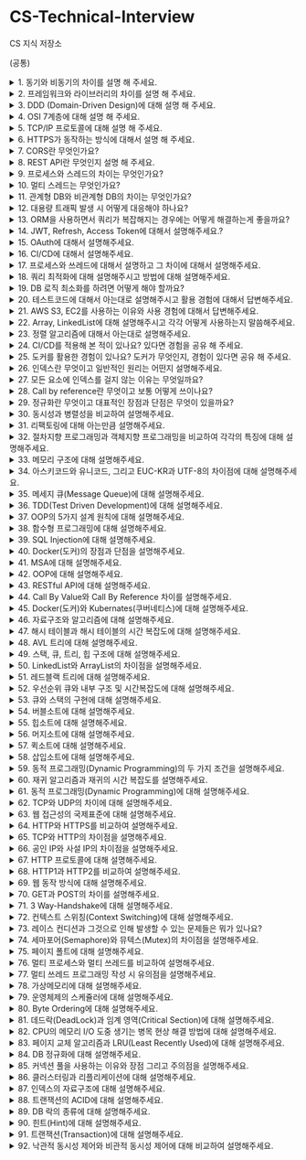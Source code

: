 # CS-Technical-Interview
CS 지식 저장소


(공통)

  <details>
    <summary>1. 동기와 비동기의 차이를 설명 해 주세요.</summary> 
    <br>
    <p>동기는 하나의 작업이 끝날 때까지 다른 작업을 시작하지 않고, 먼저 시작한 작업이 끝나면 새로운 작업을 시작하는 방식입니다. 작업이 직렬로 배치되어 실행되고, 작업 실행의 순서가 정해져 있는 것이 동기 방식입니다.</p>
    <p>비동기는 먼저 시작된 작업의 완료 여부와는 상관없이 새로운 작업을 시작하는 방식입니다. 작업이 병렬로 배치되어 실행되고, 작업의 순서가 확실하지 않아서 나중에 시작된 작업이 먼저 끝나는 경우도 발생합니다. 이와 같은 방식이 비동기 방식입니다.</p>
  </details>

  <details>
    <summary>2. 프레임워크와 라이브러리의 차이를 설명 해 주세요.</summary>
    <br>
    <p>프레임워크와 라이브러리의 주요 차이점은 제어의 흐름에 있습니다.</p>
    <p>프레임워크는 전체적인 프로그램의 흐름을 제어하는 구조나 틀입니다. 프레임워크가 정한 규칙과 구조 안에서 개발자는 필요한 부분을 채워 넣습니다. 예를 들어, 식당에서 메뉴를 선택할 수 있지만, 그 과정은 식당이 정한 흐름에 따릅니다.</p>
    <p>라이브러리는 일련의 함수나 메서드 모음이며, 개발자가 필요할 때 가져와서 사용합니다. 다시 말해, 개발자가 직접 제어합니다. 예를 들어, 책을 읽을 때 원하는 책을 직접 골라서 읽는 것과 같습니다.</p>
    <p>따라서, 라이브러리는 개발자가 선택하여 사용하는 도구이고, 프레임워크는 전체적인 틀과 규칙에 따라 개발을 진행하는 환경입니다.</p>
  </details>

  <details>
    <summary>3. DDD (Domain-Driven Design)에 대해 설명 해 주세요.</summary>
    <br>
    <p>Domain-Driven Design (DDD)은 복잡한 소프트웨어 프로젝트를 처리하기 위한 접근 방식으로, 비즈니스 도메인의 복잡성을 관리하고 반영하는 데 중점을 둡니다. DDD의 핵심은 소프트웨어의 구조와 언어가 그 비즈니스 도메인의 전문 용어와 밀접하게 일치해야 한다는 것입니다. 이 접근 방식을 통해 개발자와 비즈니스 전문가 간의 커뮤니케이션이 개선되고, 소프트웨어의 품질과 유지 보수성이 향상됩니다.

DDD는 크게 네 가지 기본 요소로 구성됩니다:

도메인 모델: 비즈니스 문제를 추상화한 모델로, 도메인의 핵심 개념과 관계를 표현합니다. 이 모델은 개발 과정 전반에 걸쳐 비즈니스 로직의 기반이 됩니다.

유비쿼터스 언어(Ubiquitous Language): 개발자와 비즈니스 전문가가 공유하는, 도메인 모델을 기반으로 한 언어입니다. 이 언어는 커뮤니케이션의 모호함을 줄이고, 모든 이해당사자가 동일한 용어를 사용하도록 보장합니다.

경계 컨텍스트(Bounded Context): 도메인이 서로 다른 모델을 가질 수 있는 명확한 경계를 정의합니다. 각 경계 컨텍스트 내에서는 유니크한 모델과 유비쿼터스 언어가 사용됩니다. 이를 통해 복잡성을 관리하고, 모델 간의 간섭을 최소화합니다.

도메인 로직의 패턴: DDD에서는 엔티티, 값 객체, 서비스, 리포지토리, 애그리게잇 등의 패턴을 사용하여 도메인 로직을 구조화하고 구현합니다. 이 패턴들은 도메인 모델을 효과적으로 설계하고 구현하는 데 도움을 줍니다.

DDD를 통해 개발팀은 비즈니스 요구 사항을 더 잘 이해하고, 유연하며 유지 보수가 용이한 소프트웨어를 개발할 수 있습니다.</p>
  </details>

  <details>
    <summary>4. OSI 7계층에 대해 설명 해 주세요.</summary>
    <br>
    <p>OSI 7계층 모델은 네트워크 통신에서 데이터가 전송되는 과정을 7개의 계층으로 나눈 것입니다. 각 계층은 특정 기능을 담당하며, 데이터가 상위 계층에서 하위 계층으로 내려가면서 필요한 헤더 정보가 추가되고, 받는 쪽에서는 이 과정이 역순으로 이루어지며 헤더를 해석합니다. 이 모델은 네트워크 문제를 진단하고 설계하는 데 유용합니다.

물리 계층(Physical Layer): 실제 전기적, 물리적 신호를 전송하는 계층입니다. 케이블, RJ45, 광섬유 등의 하드웨어가 여기에 해당합니다.

데이터 링크 계층(Data Link Layer): 네트워크에서 두 장치 간의 데이터 전송을 가능하게 하는 계층입니다. 이 계층은 MAC 주소를 사용하여 데이터의 오류 검출 및 재전송을 담당합니다. 이더넷, Wi-Fi가 여기에 속합니다.

네트워크 계층(Network Layer): 다른 네트워크로 데이터를 전송하는 기능을 담당합니다. 이 계층에서는 IP 주소를 사용하여 데이터를 목적지까지 라우팅합니다. 대표적으로 IP가 이에 해당합니다.

전송 계층(Transport Layer): 데이터의 전송을 관리하며, 통신을 위한 포트 번호를 사용합니다. TCP(신뢰성 있는 데이터 전송을 보장)와 UDP(더 빠르지만 신뢰성이 낮은 전송)가 이 계층에 속합니다.

세션 계층(Session Layer): 통신 세션을 관리하며, 데이터 교환의 시작과 끝을 담당합니다. 애플리케이션 간의 세션을 설정, 관리, 종료하는 역할을 합니다.

표현 계층(Presentation Layer): 데이터의 표현 형식(인코딩)을 담당합니다. 데이터 압축, 암호화, 변환 등을 처리하여 애플리케이션이 이해할 수 있는 형태로 변환합니다.

응용 계층(Application Layer): 최종 사용자와 직접적으로 상호작용하는 계층입니다. 웹 브라우저, 이메일 클라이언트 등 사용자가 사용하는 응용 프로그램이 여기에 속합니다.

이 계층적 접근 방식은 문제를 효율적으로 진단하고, 네트워크 기능을 분할하여 관리하기 용이하게 만듭니다.</p>
  </details>

  <details>
    <summary>5. TCP/IP 프로토콜에 대해 설명 해 주세요.</summary>
    <br>
    <p>TCP/IP(Transmission Control Protocol/Internet Protocol)는 인터넷상에서 데이터를 안전하게 전송하기 위한 표준 규약(프로토콜) 집합입니다. 이는 네트워크 통신의 주요 두 가지 기능을 담당합니다.

TCP(Transmission Control Protocol)는 데이터가 목적지에 안정적으로, 순서대로, 에러 없이 도달하도록 보장합니다. 데이터를 여러 패킷으로 나누어 전송하고, 수신측에서는 이를 다시 조립합니다. 전송 중 손실이나 오류가 발견되면, 해당 패킷은 재전송됩니다.

IP(Internet Protocol)는 데이터 패킷을 송신지에서 수신지로 올바르게 전달하기 위한 주소 지정과 라우팅(경로 결정)을 담당합니다. 각 기기는 고유한 IP 주소를 가지고 있어 인터넷 상에서 서로를 식별할 수 있습니다.

TCP/IP 모델은 데이터의 효율적이고 신뢰할 수 있는 전송을 보장하여, 인터넷의 기반이 되는 기술입니다.</p>
  </details>

  <details>
    <summary>6. HTTPS가 동작하는 방식에 대해서 설명 해 주세요.</summary>
    <br>
    <p>HTTPS는 웹 통신의 보안을 강화하기 위해 HTTP에 SSL/TLS 프로토콜을 결합한 것입니다. 이 프로토콜은 데이터의 안전한 전송을 보장하기 위해 데이터 암호화, 서버 인증, 데이터 무결성 보호 기능을 제공합니다. HTTPS의 주요 동작 방식은 다음과 같습니다:

연결 설정: 클라이언트(브라우저)와 서버 간의 연결 초기에 'SSL Handshake' 과정이 진행됩니다. 이 단계에서 클라이언트와 서버는 서로 통신에 사용할 암호화 방식을 협상합니다. 

서버 인증: 클라이언트는 서버로부터 받은 디지털 인증서를 검증하여 서버의 신뢰성을 확인합니다. 인증서에는 서버의 공개 키, 인증서 발급 기관(CA), 유효 기간 등이 포함되어 있습니다. 

키 교환: 서버와 클라이언트는 공개키 암호화를 사용하여 세션 키를 안전하게 교환합니다. 이 세션 키는 이후 세션 동안 데이터를 암호화하는 데 사용됩니다. 

데이터 전송: 세션 키를 사용하여 클라이언트와 서버 간에 전송되는 데이터는 모두 암호화됩니다. 이로써 데이터를 엿보거나 수정하는 중간자 공격으로부터 보호됩니다. 

연결 종료: 통신이 끝나면 세션 키는 폐기되며, 양측은 연결을 안전하게 종료합니다.

HTTPS는 웹 통신에서 중요한 보안 메커니즘을 제공하여 개인정보 보호와 데이터 보안을 강화합니다.


또는


HTTPS의 동작 방식은 크게 세 단계로 설명할 수 있습니다. 첫째, 클라이언트와 서버 사이의 보안 연결을 설정하기 위해 SSL 핸드셰이크 과정이 진행됩니다. 이 과정에서 서버는 자신의 인증서를 클라이언트에게 제공하고, 클라이언트는 이를 검증하여 서버의 신뢰성을 확인합니다. 둘째, 핸드셰이크를 통해 클라이언트와 서버는 데이터 암호화에 사용할 세션 키를 안전하게 교환합니다. 마지막으로, 이 세션 키를 사용하여 데이터를 암호화하고 전송함으로써 중간자 공격으로부터 정보를 보호합니다.</p>
  </details>

  <details>
    <summary>7. CORS란 무엇인가요?</summary>
    <br>
    <p>CORS는 Cross-Origin Resource Sharing의 약자로, 웹 애플리케이션에서 다른 도메인 간에 자원을 공유하기 위한 보안 메커니즘입니다. 웹 브라우저의 동일 출처 정책(Same-Origin Policy)으로 인해 다른 출처에서 데이터를 요청하는 경우 보안상의 이유로 차단됩니다. CORS는 이러한 보안 정책을 우회하고, 웹 애플리케이션 간에 안전하게 데이터를 교환할 수 있도록 해줍니다.</p>
  </details>

  <details>
    <summary>8. REST API란 무엇인지 설명 해 주세요.</summary>
    <br>
    <p>REST API는 Representational State Transfer Application Programming Interface의 약자로, 웹 서비스 간에 데이터를 교환하기 위한 아키텍처 스타일입니다. REST API는 HTTP 프로토콜을 사용하며, 리소스를 URI로 식별하고, 표준 HTTP 메서드(GET, POST, PUT, DELETE 등)를 통해 리소스를 조작합니다. 주요 특징은 무상태(stateless), 클라이언트-서버 구조, 캐시 가능성, 계층화 구조 등입니다. 이를 통해 다양한 시스템 간의 상호 운용성을 높이고, 확장성과 유지 보수성을 향상시킵니다.</p>
  </details>

  <details>
    <summary>9. 프로세스와 스레드의 차이는 무엇인가요?</summary>
    <br>
    <p>프로세스는 운영체제에서 독립적으로 실행되는 프로그램 단위로, 각기 별도의 메모리를 사용해 안정성이 높지만, 서로 통신하려면 복잡한 방법이 필요합니다. 반면, 스레드는 프로세스 내에서 실행되는 작은 작업 단위로, 같은 메모리를 공유해 빠르고 간단하게 통신할 수 있지만, 하나가 문제가 생기면 같은 프로세스 내 다른 스레드에도 영향을 줄 수 있습니다.</p>
  </details>

  <details>
    <summary>10. 멀티 스레드는 무엇인가요?</summary>
    <br>
    <p>멀티 스레드는 하나의 프로세스 내에서 여러 실행 흐름을 동시에 처리하는 기술입니다. 이를 통해 CPU 자원을 효율적으로 활용하고, 프로그램의 응답성을 향상시킬 수 있습니다. 예를 들어, 하나의 스레드가 파일을 읽는 동안 다른 스레드는 사용자 입력을 처리할 수 있습니다. 이를 통해 프로그램의 성능과 반응 속도를 높이는 것이 가능해집니다.

예를 들어, Java에서는 Thread 클래스를 확장하거나 Runnable 인터페이스를 구현하여 멀티 스레드를 쉽게 생성하고 관리할 수 있습니다.

멀티 스레딩을 사용하면 자원 공유 및 동기화 문제를 고려해야 하며, 적절한 동기화 메커니즘을 통해 데이터 무결성을 유지하는 것이 중요합니다.</p>
  </details>

  <details>
    <summary>11. 관계형 DB와 비관계형 DB의 차이는 무엇인가요?</summary>
    <br>
    <p></p>
  </details>

  <details>
    <summary>12. 대용량 트래픽 발생 시 어떻게 대응해야 하나요?</summary>
    <br>
    <p></p>
  </details>

  <details>
    <summary>13. ORM을 사용하면서 쿼리가 복잡해지는 경우에는 어떻게 해결하는게 좋을까요?</summary>
    <br>
    <p></p>
  </details>

  <details>
    <summary>14. JWT, Refresh, Access Token에 대해서 설명해주세요.?</summary>
    <br>
    <p></p>
  </details>

  <details>
    <summary>15. OAuth에 대해서 설명해주세요.</summary>
    <br>
    <p></p>
  </details>

  <details>
    <summary>16. CI/CD에 대해서 설명해주세요.</summary>
    <br>
    <p></p>
  </details>

  <details>
    <summary>17. 프로세스와 쓰레드에 대해서 설명하고 그 차이에 대해서 설명해주세요.</summary>
    <br>
    <p></p>
  </details>

  <details>
    <summary>18. 쿼리 최적화에 대해 설명해주시고 방법에 대해 설명해주세요.</summary>
    <br>
    <p></p>
  </details>

  <details>
    <summary>19. DB 로직 최소화를 하려면 어떻게 해야 할까요?</summary>
    <br>
    <p></p>
  </details>

  <details>
    <summary>20. 테스트코드에 대해서 아는대로 설명해주시고 활용 경험에 대해서 답변해주세요.</summary>
    <br>
    <p></p>
  </details>

  <details>
    <summary>21. AWS S3, EC2를 사용하는 이유와 사용 경험에 대해서 답변해주세요.</summary>
    <br>
    <p></p>
  </details>

  <details>
    <summary>22. Array, LinkedList에 대해 설명해주시고 각각 어떻게 사용하는지 말씀해주세요.</summary>
    <br>
    <p></p>
  </details>

  <details>
    <summary>23. 정렬 알고리즘에 대해서 아는대로 설명해주세요.</summary>
    <br>
    <p></p>
  </details>

  <details>
    <summary>24. CI/CD를 적용해 본 적이 있나요? 있다면 경험을 공유 해 주세요.</summary>
    <br>
    <p></p>
  </details>

  <details>
    <summary>25. 도커를 활용한 경험이 있나요? 도커가 무엇인지, 경험이 있다면 공유 해 주세요.</summary>
    <br>
    <p></p>
  </details>

  <details>
    <summary>26. 인덱스란 무엇이고 일반적인 원리는 어떤지 설명해주세요.</summary>
    <br>
    <p></p>
  </details>

  <details>
    <summary>27. 모든 요소에 인덱스를 걸지 않는 이유는 무엇일까요?</summary>
    <br>
    <p></p>
  </details>

  <details>
    <summary>28. Call by reference란 무엇이고 보통 어떻게 쓰이나요?</summary>
    <br>
    <p></p>
  </details>

  <details>
    <summary>29. 정규화란 무엇이고 대표적인 장점과 단점은 무엇이 있을까요?</summary>
    <br>
    <p></p>
  </details>

  <details>
    <summary>30. 동시성과 병렬성을 비교하여 설명해주세요.</summary>
    <br>
    <p></p>
  </details>

  <details>
    <summary>31. 리팩토링에 대해 아는만큼 설명해주세요.</summary>
    <br>
    <p></p>
  </details>

  <details>
    <summary>32. 절차지향 프로그래밍과 객체지향 프로그래밍을 비교하여 각각의 특징에 대해 설명해주세요.</summary>
    <br>
    <p></p>
  </details>

  <details>
    <summary>33. 메모리 구조에 대해 설명해주세요.</summary>
    <br>
    <p></p>
  </details>

  <details>
    <summary>34. 아스키코드와 유니코드, 그리고 EUC-KR과 UTF-8의 차이점에 대해 설명해주세요.</summary>
    <br>
    <p></p>
  </details>

  <details>
    <summary>35. 메세지 큐(Message Queue)에 대해 설명해주세요.</summary>
    <br>
    <p></p>
  </details>

  <details>
    <summary>36. TDD(Test Driven Development)에 대해 설명해주세요.</summary>
    <br>
    <p></p>
  </details>

  <details>
    <summary>37. OOP의 5가지 설계 원칙에 대해 설명해주세요.</summary>
    <br>
    <p></p>
  </details>

  <details>
    <summary>38. 함수형 프로그래밍에 대해 설명해주세요.</summary>
    <br>
    <p></p>
  </details>

  <details>
    <summary>39. SQL Injection에 대해 설명해주세요.</summary>
    <br>
    <p></p>
  </details>

  <details>
    <summary>40. Docker(도커)의 장점과 단점을 설명해주세요.</summary>
    <br>
    <p></p>
  </details>

  <details>
    <summary>41. MSA에 대해 설명해주세요.</summary>
    <br>
    <p></p>
  </details>

  <details>
    <summary>42. OOP에 대해 설명해주세요.</summary>
    <br>
    <p></p>
  </details>

  <details>
    <summary>43. RESTful API에 대해 설명해주세요.</summary>
    <br>
    <p></p>
  </details>

  <details>
    <summary>44. Call By Value와 Call By Reference 차이를 설명해주세요.</summary>
    <br>
    <p></p>
  </details>

  <details>
    <summary>45. Docker(도커)와 Kubernates(쿠버네티스)에 대해 설명해주세요.</summary>
    <br>
    <p></p>
  </details>

  <details>
    <summary>46. 자료구조와 알고리즘에 대해 설명해주세요.</summary>
    <br>
    <p></p>
  </details>

  <details>
    <summary>47. 해시 테이블과 해시 테이블의 시간 복잡도에 대해 설명해주세요.</summary>
    <br>
    <p></p>
  </details>

  <details>
    <summary>48. AVL 트리에 대해 설명해주세요.</summary>
    <br>
    <p></p>
  </details>

  <details>
    <summary>49. 스택, 큐, 트리, 힙 구조에 대해 설명해주세요.</summary>
    <br>
    <p></p>
  </details>

  <details>
    <summary>50. LinkedList와 ArrayList의 차이점을 설명해주세요.</summary>
    <br>
    <p></p>
  </details>

  <details>
    <summary>51. 레드블랙 트리에 대해 설명해주세요.</summary>
    <br>
    <p></p>
  </details>

  <details>
    <summary>52. 우선순위 큐와 내부 구조 및 시간복잡도에 대해 설명해주세요.</summary>
    <br>
    <p></p>
  </details>

  <details>
    <summary>53. 큐와 스택의 구현에 대해 설명해주세요.</summary>
    <br>
    <p></p>
  </details>

  <details>
    <summary>54. 버블소트에 대해 설명해주세요.</summary>
    <br>
    <p></p>
  </details>

  <details>
    <summary>55. 힙소트에 대해 설명해주세요.</summary>
    <br>
    <p></p>
  </details>

  <details>
    <summary>56. 머지소트에 대해 설명해주세요.</summary>
    <br>
    <p></p>
  </details>

  <details>
    <summary>57. 퀵소트에 대해 설명해주세요.</summary>
    <br>
    <p></p>
  </details>

  <details>
    <summary>58. 삽입소트에 대해 설명해주세요.</summary>
    <br>
    <p></p>
  </details>

  <details>
    <summary>59. 동적 프로그래밍(Dynamic Programming)의 두 가지 조건을 설명해주세요.</summary>
    <br>
    <p></p>
  </details>

  <details>
    <summary>60. 재귀 알고리즘과 재귀의 시간 복잡도를 설명해주세요.</summary>
    <br>
    <p></p>
  </details>

  <details>
    <summary>61. 동적 프로그래밍(Dynamic Programming)에 대해 설명해주세요.</summary>
    <br>
    <p></p>
  </details>

  <details>
    <summary>62. TCP와 UDP의 차이에 대해 설명해주세요.</summary>
    <br>
    <p></p>
  </details>

  <details>
    <summary>63. 웹 접근성의 국제표준에 대해 설명해주세요.</summary>
    <br>
    <p></p>
  </details>

  <details>
    <summary>64. HTTP와 HTTPS를 비교하여 설명해주세요.</summary>
    <br>
    <p></p>
  </details>

  <details>
    <summary>65. TCP와 HTTP의 차이점을 설명해주세요.</summary>
    <br>
    <p></p>
  </details>

  <details>
    <summary>66. 공인 IP와 사설 IP의 차이점을 설명해주세요.</summary>
    <br>
    <p></p>
  </details>

  <details>
    <summary>67. HTTP 프로토콜에 대해 설명해주세요.</summary>
    <br>
    <p></p>
  </details>

  <details>
    <summary>68. HTTP1과 HTTP2를 비교하여 설명해주세요.</summary>
    <br>
    <p></p>
  </details>

  <details>
    <summary>69. 웹 동작 방식에 대해 설명해주세요.</summary>
    <br>
    <p></p>
  </details>

  <details>
    <summary>70. GET과 POST의 차이를 설명해주세요.</summary>
    <br>
    <p></p>
  </details>

  <details>
    <summary>71. 3 Way-Handshake에 대해 설명해주세요.</summary>
    <br>
    <p></p>
  </details>

  <details>
    <summary>72. 컨텍스트 스위칭(Context Switching)에 대해 설명해주세요.</summary>
    <br>
    <p></p>
  </details>

  <details>
    <summary>73. 레이스 컨디션과 그것으로 인해 발생할 수 있는 문제들은 뭐가 있나요?</summary>
    <br>
    <p></p>
  </details>

  <details>
    <summary>74. 세마포어(Semaphore)와 뮤텍스(Mutex)의 차이점을 설명해주세요.</summary>
    <br>
    <p></p>
  </details>

  <details>
    <summary>75. 페이지 폴트에 대해 설명해주세요.</summary>
    <br>
    <p></p>
  </details>

  <details>
    <summary>76. 멀티 프로세스와 멀티 쓰레드를 비교하여 설명해주세요.</summary>
    <br>
    <p></p>
  </details>

  <details>
    <summary>77. 멀티 쓰레드 프로그래밍 작성 시 유의점을 설명해주세요.</summary>
    <br>
    <p></p>
  </details>

  <details>
    <summary>78. 가상메모리에 대해 설명해주세요.</summary>
    <br>
    <p></p>
  </details>

  <details>
    <summary>79. 운영체제의 스케쥴러에 대해 설명해주세요.</summary>
    <br>
    <p></p>
  </details>

  <details>
    <summary>80. Byte Ordering에 대해 설명해주세요.</summary>
    <br>
    <p></p>
  </details>

  <details>
    <summary>81. 데드락(DeadLock)과 임계 영역(Critical Section)에 대해 설명해주세요.</summary>
    <br>
    <p></p>
  </details>

  <details>
    <summary>82. CPU의 메모리 I/O 도중 생기는 병목 현상 해결 방법에 대해 설명해주세요.</summary>
    <br>
    <p></p>
  </details>

  <details>
    <summary>83. 페이지 교체 알고리즘과 LRU(Least Recently Used)에 대해 설명해주세요.</summary>
    <br>
    <p></p>
  </details>

  <details>
    <summary>84. DB 정규화에 대해 설명해주세요.</summary>
    <br>
    <p></p>
  </details>

  <details>
    <summary>85. 커넥션 풀을 사용하는 이유와 장점 그리고 주의점을 설명해주세요.</summary>
    <br>
    <p></p>
  </details>

  <details>
    <summary>86. 클러스터링과 리플리케이션에 대해 설명해주세요.</summary>
    <br>
    <p></p>
  </details>

  <details>
    <summary>87. 인덱스의 자료구조에 대해 설명해주세요.</summary>
    <br>
    <p></p>
  </details>

  <details>
    <summary>88. 트랜잭션의 ACID에 대해 설명해주세요.</summary>
    <br>
    <p></p>
  </details>

  <details>
    <summary>89. DB 락의 종류에 대해 설명해주세요.</summary>
    <br>
    <p></p>
  </details>

  <details>
    <summary>90. 힌트(Hint)에 대해 설명해주세요.</summary>
    <br>
    <p></p>
  </details>

  <details>
    <summary>91. 트랜잭션(Transaction)에 대해 설명해주세요.</summary>
    <br>
    <p></p>
  </details>

  <details>
    <summary>92. 낙관적 동시성 제어와 비관적 동시성 제어에 대해 비교하여 설명해주세요.</summary>
    <br>
    <p></p>
  </details>
